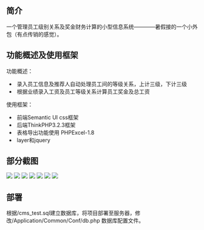﻿## 简介

一个管理员工级别关系及奖金财务计算的小型信息系统————暑假接的一个小外包（有点传销的感觉）。


## 功能概述及使用框架
功能概述：
*  录入员工信息及推荐人自动处理员工间的等级关系，上计三级，下计三级
*  根据业绩录入工资及员工等级关系计算员工奖金及总工资

使用框架：

*  前端Semantic UI css框架
*  后端ThinkPHP3.2.3框架 
*  表格导出功能使用 PHPExcel-1.8
*  layer和jquery

## 部分截图

![](https://github.com/fivelike/FinanceMS/tree/master/screenshots/picture_1.png)
![](https://github.com/fivelike/FinanceMS/tree/master/screenshots/picture_2.png)
![](https://github.com/fivelike/FinanceMS/tree/master/screenshots/picture_3.png)
![](https://github.com/fivelike/FinanceMS/tree/master/screenshots/picture_4.png)
![](https://github.com/fivelike/FinanceMS/tree/master/screenshots/picture_5.png)
![](https://github.com/fivelike/FinanceMS/tree/master/screenshots/picture_6.png)
![](https://github.com/fivelike/FinanceMS/tree/master/screenshots/picture_7.png)

## 部署
根据/cms_test.sql建立数据库，将项目部署至服务器，修改/Application/Common/Conf/db.php 数据库配置文件。